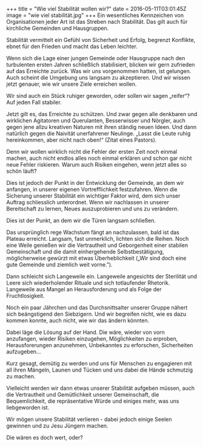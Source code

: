 +++
title = "Wie viel Stabilität wollen wir?"
date = 2016-05-11T03:01:45Z
image = "wie viel stabilität.jpg"
+++
Ein wesentliches Kennzeichen von Organisationen jeder Art ist das Streben nach Stabilität. Das gilt auch für kirchliche Gemeinden und Hausgruppen.

Stabilität vermittelt ein Gefühl von Sicherheit und Erfolg, begrenzt Konflikte, ebnet für den Frieden und macht das Leben leichter.

Wenn sich die Lage einer jungen Gemeinde oder Hausgruppe nach den turbulenten ersten Jahren schließlich stabilisiert, blicken wir gern zufrieden auf das Erreichte zurück. Was wir uns vorgenommen hatten, ist gelungen. Auch scheint die Umgebung uns langsam zu akzeptieren. Und wir wissen jetzt genauer, wie wir unsere Ziele erreichen wollen.

Wir sind auch ein Stück ruhiger geworden, oder sollen wir sagen „reifer“? Auf jeden Fall stabiler.

Jetzt gilt es, das Erreichte zu schützen. Und zwar gegen alle denkbaren und wirklichen Agitatoren und Querulanten, Besserwisser und Nörgler, auch gegen jene allzu kreativen Naturen mit ihren ständig neuen Ideen. Und dann natürlich gegen die Naivität unerfahrener Neulinge. „Lasst die Leute ruhig hereinkommen, aber nicht nach oben!“ (Zitat eines Pastors).

Denn wir wollen wirklich nicht die Fehler der ersten Zeit noch einmal machen, auch nicht endlos alles noch einmal erklären und schon gar nicht neue Fehler riskieren. Warum auch Risiken eingehen, wenn jetzt alles so schön läuft?

Dies ist jedoch der Punkt in der Entwicklung der Gemeinde, an dem wir anfangen, in unserer eigenen Vortrefflichkeit festzufahren. Wenn die Sicherung unserer Stabilität ein wichtiger Faktor wird, dem sich unser Auftrag schliesslich unterordnet. Wenn wir nachlassen in unserer Bereitschaft zu lernen, Neues auszuprobieren und uns zu verändern.

Dies ist der Punkt, an dem wir die Türen langsam schließen.

Das ursprünglich rege Wachstum fängt an nachzulassen, bald ist das Plateau erreicht. Langsam, fast unmerklich, lichten sich die Reihen. Noch eine Weile genießen wir die Vertrautheit und Geborgenheit einer stabilen Gemeinschaft und die damit einhergehende Selbstbestätigung, möglicherweise gewürzt mit etwas Überheblichkeit („Wir sind doch eine gute Gemeinde und ziemlich weit vorne.”).

Dann schleicht sich Langeweile ein. Langeweile angesichts der Sterilität und Leere sich wiederholender Rituale und sich totlaufender Rhetorik. Langeweile aus Mangel an Herausforderung und als Folge der Fruchtlosigkeit.

Noch ein paar Jährchen und das Durchsnittsalter unserer Gruppe nähert sich beängstigend den Siebzigern. Und wir begreifen nicht, wie es dazu kommen konnte, auch nicht, wie wir das ändern könnten.

Dabei läge die Lösung auf der Hand. Die wäre, wieder von vorn anzufangen, wieder Risiken einzugehen, Möglichkeiten zu erproben, Herausforerungen anzunehmen, Unbekanntes zu erforschen, Sicherheiten aufzugeben…

Kurz gesagt, demütig zu werden und uns für Menschen zu engagieren mit all ihren Mängeln, Launen und Tücken und uns dabei die Hände schmutzig zu machen.

Vielleicht werden wir dann etwas unserer Stabilität aufgeben müssen, auch die Vertrautheit und Gemütlichkeit unserer Gemeinschaft, die Bequemlichkeit, die repräsentative Würde und einiges mehr, was uns liebgeworden ist.

Wir mögen unsere Stabilität verlieren - dabei jedoch einige Seelen gewinnen und zu Jesu Jüngern machen.

Die wären es doch wert, oder?
